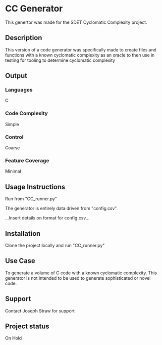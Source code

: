 # CC Generator
This genertor was made for the SDET Cyclomatic Complexity project.

## Description
This version of a code generator was specifically made to create files and functions with a known cyclomatic complexity as an oracle to then use in testing for tooling to determine cyclomatic complexity

## Output
### Languages
C
### Code Complexity
Simple
### Control
Coarse
### Feature Coverage
Minimal

## Usage Instructions
Run from "CC_runner.py"

The generator is entirely data driven from "config.csv".

...Insert details on format for config.csv...

## Installation
Clone the project locally and run "CC_runner.py"

## Use Case
To generate a volume of C code with a known cyclomatic complexity. This generator is not intended to be used to generate sophisticated or novel code.

## Support
Contact Joseph Straw for support

## Project status
On Hold

